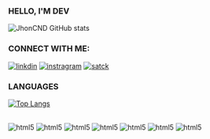 ### HELLO, I'M DEV

![JhonCND GitHub stats](https://github-readme-stats.vercel.app/api?username=JhonCND&show_icons=true&theme=radical)

### CONNECT WITH ME:
[![linkdin](https://img.shields.io/badge/LinkedIn-0077B5?style=for-the-badge&logo=linkedin&logoColor=white)](https://www.linkedin.com/in/jo%C3%A3o-victor-almeida-210696191/)
[![instragram](https://img.shields.io/badge/Instagram-E4405F?style=for-the-badge&logo=instagram&logoColor=white)](https://www.instagram.com/jhonalmeidakkk/)
[![satck](https://aleen42.github.io/badges/src/stackoverflow.svg)](https://stackoverflow.com/users/16039617/jhon-cnd)

### LANGUAGES
[![Top Langs](https://github-readme-stats.vercel.app/api/top-langs/?username=JhonCND&layout=compact)](https://github.com/Jhoncnd/github-readme-stats)

<div style="display: inline_block"><br/>
  <img aling="center" alt="html5"src="https://img.shields.io/badge/Python-3776AB?style=for-the-badge&logo=python&logoColor=white"/>
  <img aling="center" alt="html5"src="https://img.shields.io/badge/HTML5-E34F26?style=for-the-badge&logo=html5&logoColor=white"/>
    <img aling="center" alt="html5"src="https://img.shields.io/badge/CSS-239120?&style=for-the-badge&logo=css3&logoColor=white"/>
    <img aling="center" alt="html5"src="https://img.shields.io/badge/JavaScript-F7DF1E?style=for-the-badge&logo=javascript&logoColor=black"/>
    <img aling="center" alt="html5"src="https://img.shields.io/badge/Django-092E20?style=for-the-badge&logo=django&logoColor=white"/>
    <img aling="center" alt="html5"src="https://img.shields.io/badge/MySQL-00000F?style=for-the-badge&logo=mysql&logoColor=white"/>
    <img aling="center" alt="html5"src="https://img.shields.io/badge/Heroku-430098?style=for-the-badge&logo=heroku&logoColor=white"/>
</div>
